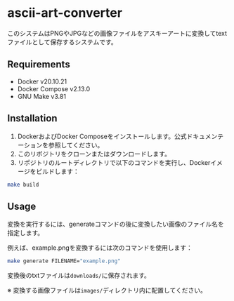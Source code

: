 # ascii-art-converter

このシステムはPNGやJPGなどの画像ファイルをアスキーアートに変換してtextファイルとして保存するシステムです。

## Requirements

* Docker v20.10.21
* Docker Compose v2.13.0
* GNU Make v3.81

## Installation

1. DockerおよびDocker Composeをインストールします。公式ドキュメンテーションを参照してください。
2. このリポジトリをクローンまたはダウンロードします。
3. リポジトリのルートディレクトリで以下のコマンドを実行し、Dockerイメージをビルドします：
```bash
make build
```

## Usage

変換を実行するには、generateコマンドの後に変換したい画像のファイル名を指定します。

例えば、example.pngを変換するには次のコマンドを使用します：
```bash
make generate FILENAME="example.png"
```

変換後のtxtファイルは`downloads/`に保存されます。

※ 変換する画像ファイルは`images/`ディレクトリ内に配置してください。

